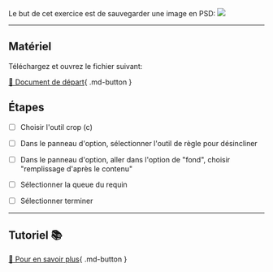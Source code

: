 
Le but de cet exercice est de sauvegarder une image en PSD: 
<img src="images/2_desincliner_contenu_pris_compte.jpg">
***  

## Matériel
Téléchargez et ouvrez le fichier suivant:   

[📁 Document de départ](https://tim-montmorency.com/compendium/582-121%E2%80%93illustration-numerique/exercice/images/2_desincliner_contenu_pris_compte.jpg
){ .md-button }   <br>



## Étapes

- [ ] Choisir l'outil crop (c)
- [ ] Dans le panneau d'option, sélectionner l'outil de règle pour désincliner
- [ ] Dans le panneau d'option, aller dans l'option de "fond", choisir "remplissage d'après le contenu"
- [ ] Sélectionner la queue du requin
- [ ] Sélectionner terminer


***  
## Tutoriel 📚
[📖 Pour en savoir plus](https://cmontmorency365-my.sharepoint.com/:v:/g/personal/flpilote_cmontmorency_qc_ca/Ee3Gmwbq6xFCjD5qV47wwKYBtD_Fjw86v87ejTjPlIOnXQ?nav=eyJyZWZlcnJhbEluZm8iOnsicmVmZXJyYWxBcHAiOiJPbmVEcml2ZUZvckJ1c2luZXNzIiwicmVmZXJyYWxBcHBQbGF0Zm9ybSI6IldlYiIsInJlZmVycmFsTW9kZSI6InZpZXciLCJyZWZlcnJhbFZpZXciOiJNeUZpbGVzTGlua0NvcHkifX0&e=GY50o7){ .md-button }   <br>




